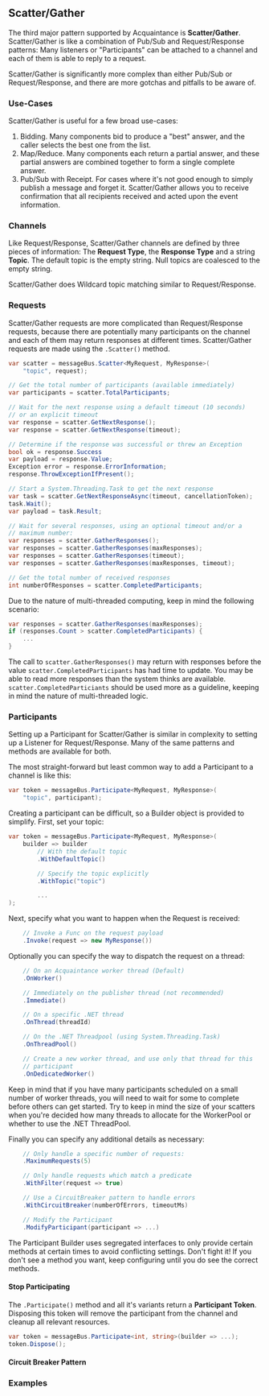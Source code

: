 ## Scatter/Gather

The third major pattern supported by Acquaintance is **Scatter/Gather**. Scatter/Gather is like a combination of Pub/Sub and Request/Response patterns: Many listeners or "Participants" can be attached to a channel and each of them is able to reply to a request. 

Scatter/Gather is significantly more complex than either Pub/Sub or Request/Response, and there are more gotchas and pitfalls to be aware of. 

### Use-Cases

Scatter/Gather is useful for a few broad use-cases:

1. Bidding. Many components bid to produce a "best" answer, and the caller selects the best one from the list.
2. Map/Reduce. Many components each return a partial answer, and these partial answers are combined together to form a single complete answer.
3. Pub/Sub with Receipt. For cases where it's not good enough to simply publish a message and forget it. Scatter/Gather allows you to receive confirmation that all recipients received and acted upon the event information.

### Channels

Like Request/Response, Scatter/Gather channels are defined by three pieces of information: The **Request Type**, the **Response Type** and a string **Topic**. The default topic is the empty string. Null topics are coalesced to the empty string.

Scatter/Gather does Wildcard topic matching similar to Request/Response.

### Requests

Scatter/Gather requests are more complicated than Request/Response requests, because there are potentially many participants on the channel and each of them may return responses at different times. Scatter/Gather requests are made using the `.Scatter()` method.

```csharp
var scatter = messageBus.Scatter<MyRequest, MyResponse>(
    "topic", request);

// Get the total number of participants (available immediately)
var participants = scatter.TotalParticipants;

// Wait for the next response using a default timeout (10 seconds) 
// or an explicit timeout
var response = scatter.GetNextResponse();
var response = scatter.GetNextResponse(timeout);

// Determine if the response was successful or threw an Exception
bool ok = response.Success
var payload = response.Value;
Exception error = response.ErrorInformation;
response.ThrowExceptionIfPresent();

// Start a System.Threading.Task to get the next response
var task = scatter.GetNextResponseAsync(timeout, cancellationToken);
task.Wait();
var payload = task.Result;

// Wait for several responses, using an optional timeout and/or a 
// maximum number:
var responses = scatter.GatherResponses();
var responses = scatter.GatherResponses(maxResponses);
var responses = scatter.GatherResponses(timeout);
var responses = scatter.GatherResponses(maxResponses, timeout);

// Get the total number of received responses
int numberOfResponses = scatter.CompletedParticipants;
```

Due to the nature of multi-threaded computing, keep in mind the following scenario:

```csharp
var responses = scatter.GatherResponses(maxResponses);
if (responses.Count > scatter.CompletedParticipants) {
    ...
}
```

The call to `scatter.GatherResponses()` may return with responses before the value `scatter.CompletedParticipants` has had time to update. You may be able to read more responses than the system thinks are available. `scatter.CompletedParticiants` should be used more as a guideline, keeping in mind the nature of multi-threaded logic.

### Participants

Setting up a Participant for Scatter/Gather is similar in complexity to setting up a Listener for Request/Response. Many of the same patterns and methods are available for both.

The most straight-forward but least common way to add a Participant to a channel is like this:

```csharp
var token = messageBus.Participate<MyRequest, MyResponse>(
    "topic", participant);
```

Creating a participant can be difficult, so a Builder object is provided to simplify. First, set your topic:

```csharp
var token = messageBus.Participate<MyRequest, MyResponse>(
    builder => builder
        // With the default topic
        .WithDefaultTopic()

        // Specify the topic explicitly
        .WithTopic("topic")

        ...
);
```

Next, specify what you want to happen when the Request is received:

```csharp
    // Invoke a Func on the request payload
    .Invoke(request => new MyResponse())
```

Optionally you can specify the way to dispatch the request on a thread:


```csharp
    // On an Acquaintance worker thread (Default)
    .OnWorker()

    // Immediately on the publisher thread (not recommended)
    .Immediate()

    // On a specific .NET thread
    .OnThread(threadId)

    // On the .NET Threadpool (using System.Threading.Task)
    .OnThreadPool()

    // Create a new worker thread, and use only that thread for this 
    // participant
    .OnDedicatedWorker()
```

Keep in mind that if you have many participants scheduled on a small number of worker threads, you will need to wait for some to complete before others can get started. Try to keep in mind the size of your scatters when you're decided how many threads to allocate for the WorkerPool or whether to use the .NET ThreadPool.

Finally you can specify any additional details as necessary:

```csharp
    // Only handle a specific number of requests:
    .MaximumRequests(5)

    // Only handle requests which match a predicate
    .WithFilter(request => true)

    // Use a CircuitBreaker pattern to handle errors
    .WithCircuitBreaker(numberOfErrors, timeoutMs)

    // Modify the Participant 
    .ModifyParticipant(participant => ...)
```

The Participant Builder uses segregated interfaces to only provide certain methods at certain times to avoid conflicting settings. Don't fight it! If you don't see a method you want, keep configuring until you do see the correct methods.

#### Stop Participating

The `.Participate()` method and all it's variants return a **Participant Token**. Disposing this token will remove the participant from the channel and cleanup all relevant resources.

```csharp
var token = messageBus.Participate<int, string>(builder => ...);
token.Dispose();
```

#### Circuit Breaker Pattern

### Examples
